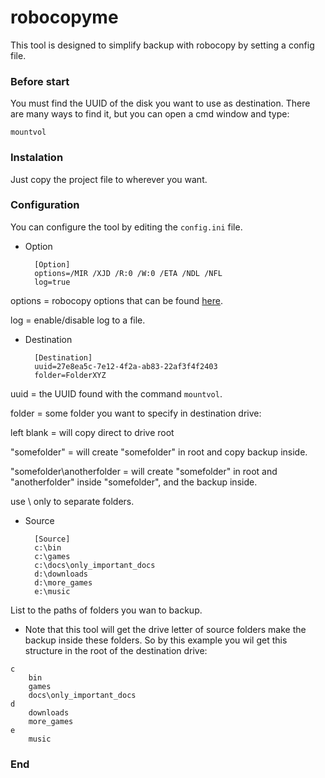 # robocopyme

This tool is designed to simplify backup with robocopy by setting a config file.

### Before start

You must find the UUID of the disk you want to use as destination.
There are many ways to find it, but you can open a cmd window and type:

`mountvol`

### Instalation

Just copy the project file to wherever you want.

### Configuration

You can configure the tool by editing the `config.ini` file.

- Option

        [Option]
        options=/MIR /XJD /R:0 /W:0 /ETA /NDL /NFL
        log=true

options = robocopy options that can be found [here](https://docs.microsoft.com/pt-br/windows-server/administration/windows-commands/robocopy "here").

log = enable/disable log to a file.

- Destination

        [Destination]
        uuid=27e8ea5c-7e12-4f2a-ab83-22af3f4f2403
        folder=FolderXYZ

uuid = the UUID found with the command `mountvol`.

folder = some folder you want to specify in destination drive:

left blank = will copy direct to drive root

"somefolder" = will create "somefolder" in root and copy  backup inside.

"somefolder\anotherfolder =  will create "somefolder" in root and "anotherfolder" inside "somefolder", and the backup inside.

use \ only to separate folders.

- Source

        [Source]
        c:\bin
        c:\games
        c:\docs\only_important_docs
        d:\downloads
        d:\more_games
        e:\music

List to the paths of folders you wan to backup.

- Note that this tool will get the drive letter of source folders make the backup inside these folders. So by this example you wil get this structure in the root of the destination drive:

```
c
	bin
	games
	docs\only_important_docs
d
	downloads
	more_games
e
	music
```

### End